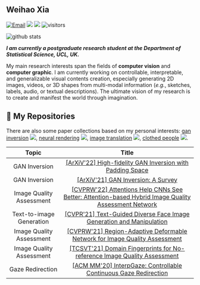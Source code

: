 ## Weihao Xia  

<!-- _**[[Homepage](https://xiaweihao.com)] [[Google Scholar](https://scholar.google.com.hk/citations?hl=zh-CN&user=Egqp5AMAAAAJ)]**_ -->

[![Email](https://img.shields.io/badge/-xiawh3@outlook.com-green?style=flat-square&labelColor=grey&logo=Gmail&logoColor=white&link=mailto:xiawh3@outlook.com)](xiawh3@outlook.com)
[![](https://img.shields.io/badge/website-orange?&logo=Google%20chrome&logoColor=white)](https://xiaweihao.com/)
[![](https://img.shields.io/badge/google%20scholar-%234285F4.svg?&logo=google-scholar&logoColor=white)](https://scholar.google.com.hk/citations?hl=zh-CN&user=Egqp5AMAAAAJ)
![visitors](https://visitor-badge.glitch.me/badge?page_id=weihaox) 

![github stats](https://github-readme-stats.vercel.app/api?username=weihaox&show_icons=true&theme=default&hide=issues&count_private=true)

_**I am currently a postgraduate research student at the Department of Statistical Science, UCL, UK.**_

My main research interests span the fields of **computer vision** and **computer graphic**. I am currently working on controllable, interpretable, and generalizable visual contents creation, especially generating 2D images, videos, or 3D shapes from multi-modal information (*e.g.*, sketches, labels, audio, or textual descriptions). The ultimate vision of my research is to create and manifest the world through imagination. 

## 🌱 **My Repositories**

There are also some paper collections based on my personal interests: 
[gan inversion](https://github.com/weihaox/awesome-gan-inversion)
![](https://img.shields.io/github/stars/weihaox/awesome-gan-inversion?style=social),
[neural rendering](https://github.com/weihaox/awesome-neural-rendering)
![](https://img.shields.io/github/stars/weihaox/awesome-neural-rendering?style=social),
[image translation](https://github.com/weihaox/awesome-image-translation)
![](https://img.shields.io/github/stars/weihaox/awesome-image-translation?style=social),
[clothed people](https://github.com/weihaox/awesome-clothed-human)
![](https://img.shields.io/github/stars/weihaox/awesome-clothed-human?style=social).

| Topic         | Title         |
| :-------------: |:-------------:| 
| GAN Inversion | [[ArXiV'22] High-fidelity GAN Inversion with Padding Space](https://github.com/EzioBy/padinv) | 
| GAN Inversion | [[ArXiV'21] GAN Inversion: A Survey](https://github.com/weihaox/awesome-gan-inversion) | 
| Image Quality Assessment | [[CVPRW'22] Attentions Help CNNs See Better: Attention-based Hybrid Image Quality Assessment Network](https://github.com/IIGROUP/AHIQ) | 
| Text-to-image Generation | [[CVPR'21] Text-Guided Diverse Face Image Generation and Manipulation](https://github.com/IIGROUP/TediGAN) | 
| Image Quality Assessment | [[CVPRW'21] Region-Adaptive Deformable Network for Image Quality Assessment](https://github.com/IIGROUP/RADN) | 
| Image Quality Assessment | [[TCSVT'21] Domain Fingerprints for No-reference Image Quality Assessment](https://doi.org/10.1109/TCSVT.2020.3002662)| 
| Gaze Redirection | [[ACM MM'20] InterpGaze: Controllable Continuous Gaze Redirection](https://github.com/IIGROUP/InterpGaze) | 